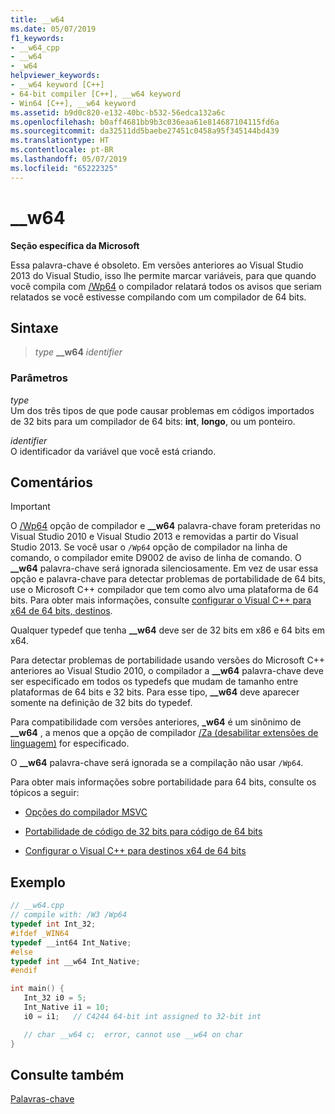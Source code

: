 ```yaml
---
title: __w64
ms.date: 05/07/2019
f1_keywords:
- __w64_cpp
- __w64
- _w64
helpviewer_keywords:
- __w64 keyword [C++]
- 64-bit compiler [C++], __w64 keyword
- Win64 [C++], __w64 keyword
ms.assetid: b9d0c820-e132-40bc-b532-56edca132a6c
ms.openlocfilehash: b0aff4681bb9b3c036eaa61e814687104115fd6a
ms.sourcegitcommit: da32511dd5baebe27451c0458a95f345144bd439
ms.translationtype: HT
ms.contentlocale: pt-BR
ms.lasthandoff: 05/07/2019
ms.locfileid: "65222325"
---
```

# <a name="w64"></a>__w64

**Seção específica da Microsoft**

Essa palavra-chave é obsoleto. Em versões anteriores ao Visual Studio 2013 do Visual Studio, isso lhe permite marcar variáveis, para que quando você compila com [/Wp64](../build/reference/wp64-detect-64-bit-portability-issues.md) o compilador relatará todos os avisos que seriam relatados se você estivesse compilando com um compilador de 64 bits.

## <a name="syntax"></a>Sintaxe

> *type* **__w64** *identifier*

### <a name="parameters"></a>Parâmetros

*type*<br/>
Um dos três tipos de que pode causar problemas em códigos importados de 32 bits para um compilador de 64 bits: **int**, **longo**, ou um ponteiro.

*identifier*<br/>
O identificador da variável que você está criando.

## <a name="remarks"></a>Comentários

> [!IMPORTANT]
>  O [/Wp64](../build/reference/wp64-detect-64-bit-portability-issues.md) opção de compilador e **__w64** palavra-chave foram preteridas no Visual Studio 2010 e Visual Studio 2013 e removidas a partir do Visual Studio 2013. Se você usar o `/Wp64` opção de compilador na linha de comando, o compilador emite D9002 de aviso de linha de comando. O **__w64** palavra-chave será ignorada silenciosamente. Em vez de usar essa opção e palavra-chave para detectar problemas de portabilidade de 64 bits, use o Microsoft C++ compilador que tem como alvo uma plataforma de 64 bits. Para obter mais informações, consulte [configurar o Visual C++ para x64 de 64 bits, destinos](../build/configuring-programs-for-64-bit-visual-cpp.md).

Qualquer typedef que tenha **__w64** deve ser de 32 bits em x86 e 64 bits em x64.

Para detectar problemas de portabilidade usando versões do Microsoft C++ anteriores ao Visual Studio 2010, o compilador a **__w64** palavra-chave deve ser especificado em todos os typedefs que mudam de tamanho entre plataformas de 64 bits e 32 bits. Para esse tipo, **__w64** deve aparecer somente na definição de 32 bits do typedef.

Para compatibilidade com versões anteriores, **_w64** é um sinônimo de **__w64** , a menos que a opção de compilador [/Za \(desabilitar extensões de linguagem)](../build/reference/za-ze-disable-language-extensions.md) for especificado.

O **__w64** palavra-chave será ignorada se a compilação não usar `/Wp64`.

Para obter mais informações sobre portabilidade para 64 bits, consulte os tópicos a seguir:

- [Opções do compilador MSVC](../build/reference/compiler-options.md)

- [Portabilidade de código de 32 bits para código de 64 bits](../build/common-visual-cpp-64-bit-migration-issues.md)

- [Configurar o Visual C++ para destinos x64 de 64 bits](../build/configuring-programs-for-64-bit-visual-cpp.md)

## <a name="example"></a>Exemplo

```cpp
// __w64.cpp
// compile with: /W3 /Wp64
typedef int Int_32;
#ifdef _WIN64
typedef __int64 Int_Native;
#else
typedef int __w64 Int_Native;
#endif

int main() {
   Int_32 i0 = 5;
   Int_Native i1 = 10;
   i0 = i1;   // C4244 64-bit int assigned to 32-bit int

   // char __w64 c;  error, cannot use __w64 on char
}
```

## <a name="see-also"></a>Consulte também

[Palavras-chave](../cpp/keywords-cpp.md)